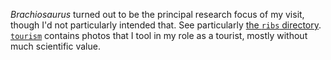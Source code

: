 _Brachiosaurus_ turned out to be the principal research focus of my visit, though I'd not particularly intended that. See particularly [the `ribs` directory](ribs). [`tourism`](tourism) contains photos that I tool in my role as a tourist, mostly without much scientific value.
